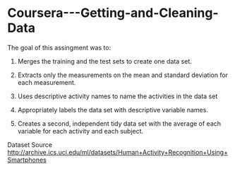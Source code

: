 # Coursera---Getting-and-Cleaning-Data

The goal of this assingment was to:

1) Merges the training and the test sets to create one data set.

2) Extracts only the measurements on the mean and standard deviation for each measurement.

3) Uses descriptive activity names to name the activities in the data set

4) Appropriately labels the data set with descriptive variable names.

5) Creates a second, independent tidy data set with the average of each variable for each activity and each subject.

Dataset Source http://archive.ics.uci.edu/ml/datasets/Human+Activity+Recognition+Using+Smartphones
